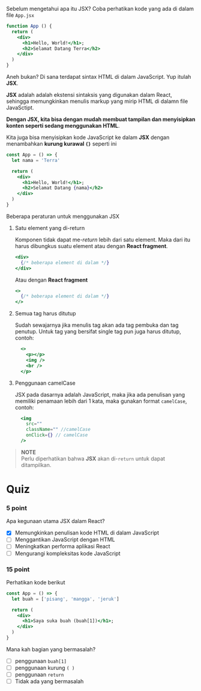 Sebelum mengetahui apa itu JSX? Coba perhatikan kode yang ada di dalam file `App.jsx`

```jsx
function App () {
  return (
    <div>
      <h1>Hello, World!</h1>;
      <h2>Selamat Datang Terra</h2>
    </div>
  )
} 
```

Aneh bukan? Di sana terdapat sintax HTML di dalam JavaScript. Yup itulah **JSX**.

**JSX** adalah adalah ekstensi sintaksis yang digunakan dalam React, sehingga memungkinkan menulis markup yang mirip HTML di dalamn file JavaSctipt.

**Dengan JSX, kita bisa dengan mudah membuat tampilan dan menyisipkan konten seperti sedang menggunakan HTML**.

Kita juga bisa menyisipkan kode JavaScript ke dalam **JSX** dengan menambahkan **kurung kurawal `{}`** seperti ini

```jsx
const App = () => {
  let nama = 'Terra'

  return (
    <div>
      <h1>Hello, World!</h1>;
      <h2>Selamat Datang {nama}</h2>
    </div>
  )
} 
```

Beberapa peraturan untuk menggunakan JSX
1. Satu element yang di-return

    Komponen tidak dapat me-_return_ lebih dari satu element. Maka dari itu harus dibungkus suatu element atau dengan **React fragment**.

    ```jsx
    <div>
      {/* beberapa element di dalam */}
    </div>
    ```
    Atau dengan **React fragment**
    ```jsx
    <>
      {/* beberapa element di dalam */}
    </>
    ```
2. Semua tag harus ditutup
    
    Sudah sewajarnya jika menulis tag akan ada tag pembuka dan tag penutup. Untuk tag yang bersifat single tag pun juga harus ditutup, contoh:
    ```jsx
      <>
        <p></p>
        <img />
        <br />
      </p>
    ```

3. Penggunaan camelCase

    JSX pada dasarnya adalah JavaScript, maka jika ada penulisan yang memiliki penamaan lebih dari 1 kata, maka gunakan format `camelCase`, contoh:
    ```jsx
      <img 
        src=""
        className="" //camelCase
        onClick={} // camelCase
      />
    ```


> **NOTE**</br>
> Perlu diperhatikan bahwa **JSX** akan di-`return` untuk dapat ditampilkan.

# Quiz

### 5 point
Apa kegunaan utama JSX dalam React?
- [x] Memungkinkan penulisan kode HTML di dalam JavaScript
- [ ] Menggantikan JavaScript dengan HTML
- [ ] Meningkatkan performa aplikasi React
- [ ] Mengurangi kompleksitas kode JavaScript

### 15 point
Perhatikan kode berikut
```jsx
const App = () => {
  let buah = ['pisang', 'mangga', 'jeruk']

  return (
    <div>
      <h1>Saya suka buah (buah[1])</h1>;
    </div>
  )
} 
```
Mana kah bagian yang bermasalah?
- [ ] penggunaan `buah[1]`
- [ ] penggunaan kurung `( )`
- [ ] penggunaan `return`
- [ ] Tidak ada yang bermasalah